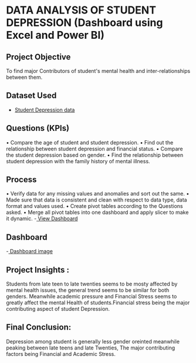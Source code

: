 # DATA ANALYSIS OF STUDENT DEPRESSION (Dashboard using Excel and Power BI)
## Project Objective

To find major Contributors of student's mental health and inter-relationships between them.

## Dataset Used

- <a href ="https://github.com/unamy333/Data-Analysis_1/blob/main/Student%20Depression%20Dataset.xlsx">Student Depression data </a>

## Questions (KPIs)

•	Compare the age of student and student depression.
•	Find out the relationship between student depression and financial status.
•	Compare the student depression based on gender.
•	Find the relationship between student depression with the family history of mental illness.

## Process

•	Verify data for any missing values and anomalies and sort out the same.
•	Made sure that data is consistent and clean with respect to data type, data format and values used.
•	Create pivot tables according to the Questions asked.
•	Merge all pivot tables into one dashboard and apply slicer to make it dynamic.
-<a href="https://github.com/unamy333/Data-Analysis_1/blob/main/Dashboard.xlsx"> View Dashboard </a>
## Dashboard
-<a href="https://github.com/unamy333/Data-Analysis_1/blob/main/Screenshot%202024-12-23%20084439.png"> Dashboard image </a>

## Project Insights :

Students from late teen to late twenties seems to be mosty affected by mental health issues, the general trend seems to be similar for both genders. Meanwhile academic pressure and Financial Stress seems to greatly affect the mental Health of students.Financial stress being the major contributing aspect of student Depression.

## Final Conclusion:

Depression among student is generally less gender oreinted meanwhile peaking between late teens and late Twenties, The major contributing factors being Financial and Academic Stress.
